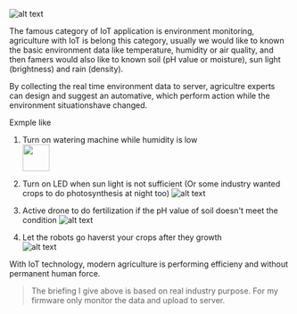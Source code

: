 
![alt text](https://github.com/Raydivine/IoT-of-Modern-Agriculture/blob/master/Doc/Image/Agriculture/Agriculture%20with%20IoT.png)

The famous category of IoT application is environment monitoring, agriculture with IoT is belong this category,
usually we would like to known the basic environment data like temperature, humidity or air quality, and then famers would also like to known soil (pH value or moisture), sun light (brightness) and rain (density). 


By collecting the real time environment data to server,  agricultre experts can design and suggest an automative, which perform action while the environment situationshave changed.

Exmple like

1. Turn on watering machine while humidity is low    
   <img src="https://github.com/Raydivine/IoT-of-Modern-Agriculture/blob/master/Doc/Image/Agriculture/agriculture-watering.jpg" height="48" width="48" >


2. Turn on LED when sun light is not sufficient (Or some industry wanted crops to do photosynthesis at night too)
   ![alt text](https://github.com/Raydivine/IoT-of-Modern-Agriculture/blob/master/Doc/Image/Agriculture/LED_lighting_in_agriculture-667x328.jpg)

3. Active drone to do fertilization if the pH value of soil doesn't meet the condition
   ![alt text](https://github.com/Raydivine/IoT-of-Modern-Agriculture/blob/master/Doc/Image/Agriculture/farming-drones.jpg)

4. Let the robots go haverst your crops after they growth                                                         
   ![alt text](https://github.com/Raydivine/IoT-of-Modern-Agriculture/blob/master/Doc/Image/Agriculture/harvest.jpg)

With IoT technology, modern agriculture is performing efficieny and without permanent human force.

>The briefing I give above is based on real industry purpose. For my firmware only monitor the data and upload to server.




